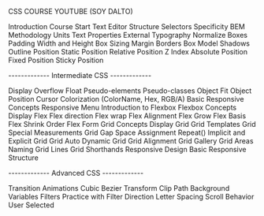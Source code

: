 CSS COURSE YOUTUBE (SOY DALTO)

Introduction
Course Start
Text Editor
Structure
Selectors
Specificity
BEM Methodology
Units
Text Properties
External Typography
Normalize
Boxes
Padding
Width and Height
Box Sizing
Margin
Borders
Box Model
Shadows
Outline
Position
Static Position
Relative Position
Z Index
Absolute Position
Fixed Position
Sticky Position

------------- Intermediate CSS -------------

Display
Overflow
Float
Pseudo-elements
Pseudo-classes
Object Fit
Object Position
Cursor
Colorization (ColorName, Hex, RGB/A)
Basic Responsive Concepts
Responsive Menu
Introduction to Flexbox
Flexbox Concepts
Display Flex
Flex direction
Flex wrap
Flex Alignment
Flex Grow
Flex Basis
Flex Shrink
Order
Flex Form
Grid Concepts
Display Grid
Grid Templates
Grid Special Measurements
Grid Gap
Space Assignment
Repeat()
Implicit and Explicit Grid
Grid Auto
Dynamic Grid
Grid Alignment
Grid Gallery
Grid Areas
Naming Grid Lines
Grid Shorthands
Responsive Design
Basic Responsive Structure

------------- Advanced CSS -------------

Transition
Animations
Cubic Bezier
Transform
Clip Path
Background
Variables
Filters
Practice with Filter
Direction
Letter Spacing
Scroll Behavior
User Selected
